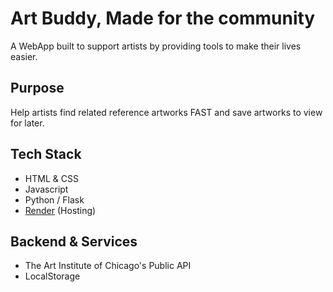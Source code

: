 # Art Buddy, Made for the community
A WebApp built to support artists by providing tools to make their lives easier.

## Purpose
Help artists find related reference artworks FAST and save artworks to view for later.

## Tech Stack
- HTML & CSS
- Javascript
- Python / Flask
- [Render](https://render.com) (Hosting)

## Backend & Services
- The Art Institute of Chicago's Public API
- LocalStorage
